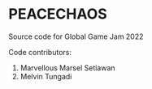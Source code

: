 # PEACECHAOS
Source code for Global Game Jam 2022

Code contributors:
1. Marvellous Marsel Setiawan
2. Melvin Tungadi
